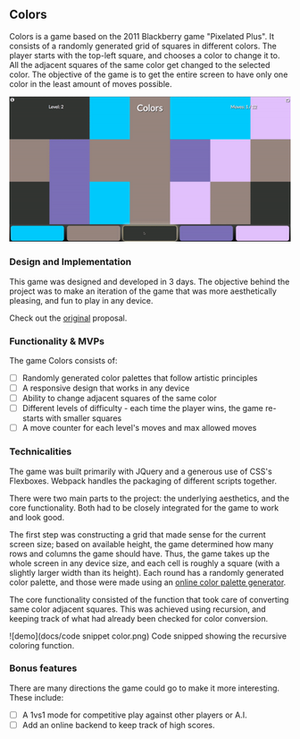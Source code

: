## Colors

Colors is a game based on the 2011 Blackberry game "Pixelated Plus". It consists of a randomly generated grid of squares in different colors. The player starts with the top-left square, and chooses a color to change it to. All the adjacent squares of the same color get changed to the selected color. The objective of the game is to get the entire screen to have only one color in the least amount of moves possible.

![demo](docs/fullsample.gif)

### Design and Implementation

This game was designed and developed in 3 days. The objective behind the project was to make an iteration of the game that was more aesthetically pleasing, and fun to play in any device.

Check out the <a href="doc/Readme.md">original</a> proposal.

### Functionality & MVPs

The game Colors consists of:

- [ ] Randomly generated color palettes that follow artistic principles
- [ ] A responsive design that works in any device
- [ ] Ability to change adjacent squares of the same color
- [ ] Different levels of difficulty - each time the player wins, the game re-starts with smaller squares
- [ ] A move counter for each level's moves and max allowed moves

### Technicalities

The game was built primarily with JQuery and a generous use of CSS's Flexboxes. Webpack handles the packaging of different scripts together.

There were two main parts to the project: the underlying aesthetics, and the core functionality. Both had to be closely integrated for the game to work and look good.

The first step was constructing a grid that made sense for the current screen size; based on available height, the game determined how many rows and columns the game should have. Thus, the game takes up the whole screen in any device size, and each cell is roughly a square (with a slightly larger width than its height). Each round has a randomly generated color palette, and those were made using an <a href="https://coolors.co/">online color palette generator</a>.

The core functionality consisted of the function that took care of converting same color adjacent squares. This was achieved using recursion, and keeping track of what had already been checked for color conversion.

![demo](docs/code snippet color.png)
Code snipped showing the recursive coloring function.


### Bonus features

There are many directions the game could go to make it more interesting. These include:

- [ ] A 1vs1 mode for competitive play against other players or A.I.  
- [ ] Add an online backend to keep track of high scores.
